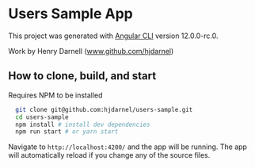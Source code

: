 # Users Sample App

This project was generated with [Angular CLI](https://github.com/angular/angular-cli) version 12.0.0-rc.0.

Work by Henry Darnell (www.github.com/hjdarnel)

## How to clone, build, and start
Requires NPM to be installed
```bash
  git clone git@github.com:hjdarnel/users-sample.git
  cd users-sample
  npm install # install dev dependencies
  npm run start # or yarn start
```

Navigate to `http://localhost:4200/` and the app will be running. The app will automatically reload if you change any of the source files.
